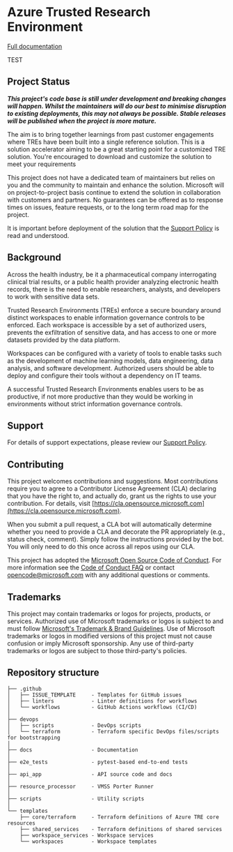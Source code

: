 # Azure Trusted Research Environment

[Full documentation](https://microsoft.github.io/AzureTRE/)

TEST

## Project Status

***This project's code base is still under development and breaking changes will happen. Whilst the maintainers will do our best to minimise disruption to existing deployments, this may not always be possible. Stable releases will be published when the project is more mature.***

The aim is to bring together learnings from past customer engagements where TREs have been built into a single reference solution. This is a solution accelerator aiming to be a great starting point for a customized TRE solution. You're encouraged to download and customize the solution to meet your requirements

This project does not have a dedicated team of maintainers but relies on you and the community to maintain and enhance the solution. Microsoft will on project-to-project basis continue to extend the solution in collaboration with customers and partners. No guarantees can be offered as to response times on issues, feature requests, or to the long term road map for the project.

It is important before deployment of the solution that the [Support Policy](SUPPORT.md) is read and understood.

## Background

Across the health industry, be it a pharmaceutical company interrogating clinical trial results, or a public health provider analyzing electronic health records, there is the need to enable researchers, analysts, and developers to work with sensitive data sets.

Trusted Research Environments (TREs) enforce a secure boundary around distinct workspaces to enable information governance controls to be enforced. Each workspace is accessible by a set of authorized users, prevents the exfiltration of sensitive data, and has access to one or more datasets provided by the data platform.

Workspaces can be configured with a variety of tools to enable tasks such as the development of machine learning models, data engineering, data analysis, and software development. Authorized users should be able to deploy and configure their tools without a dependency on IT teams.

A successful Trusted Research Environments enables users to be as productive, if not more productive than they would be working in environments without strict information governance controls.

## Support

For details of support expectations, please review our [Support Policy](./SUPPORT.md).

## Contributing

This project welcomes contributions and suggestions.  Most contributions require you to agree to a
Contributor License Agreement (CLA) declaring that you have the right to, and actually do, grant us
the rights to use your contribution. For details, visit [https://cla.opensource.microsoft.com](https://cla.opensource.microsoft.com).

When you submit a pull request, a CLA bot will automatically determine whether you need to provide
a CLA and decorate the PR appropriately (e.g., status check, comment). Simply follow the instructions
provided by the bot. You will only need to do this once across all repos using our CLA.

This project has adopted the [Microsoft Open Source Code of Conduct](https://opensource.microsoft.com/codeofconduct/).
For more information see the [Code of Conduct FAQ](https://opensource.microsoft.com/codeofconduct/faq/) or
contact [opencode@microsoft.com](mailto:opencode@microsoft.com) with any additional questions or comments.

## Trademarks

This project may contain trademarks or logos for projects, products, or services. Authorized use of Microsoft trademarks or logos is subject to and must follow [Microsoft's Trademark & Brand Guidelines](https://www.microsoft.com/en-us/legal/intellectualproperty/trademarks/usage/general).
Use of Microsoft trademarks or logos in modified versions of this project must not cause confusion or imply Microsoft sponsorship.
Any use of third-party trademarks or logos are subject to those third-party's policies.


## Repository structure

```text
├── .github
│   ├── ISSUE_TEMPLATE     - Templates for GitHub issues
│   ├── linters            - Linter definitions for workflows
│   └── workflows          - GitHub Actions workflows (CI/CD)
│
├── devops
│   ├── scripts            - DevOps scripts
│   └── terraform          - Terraform specific DevOps files/scripts for bootstrapping
│
├── docs                   - Documentation
│
├── e2e_tests              - pytest-based end-to-end tests
│
├── api_app                - API source code and docs
│
├── resource_processor     - VMSS Porter Runner
│
├── scripts                - Utility scripts
│
└── templates
    ├── core/terraform     - Terraform definitions of Azure TRE core resources
    ├── shared_services    - Terraform definitions of shared services
    ├── workspace_services - Workspace services
    └── workspaces         - Workspace templates
```
